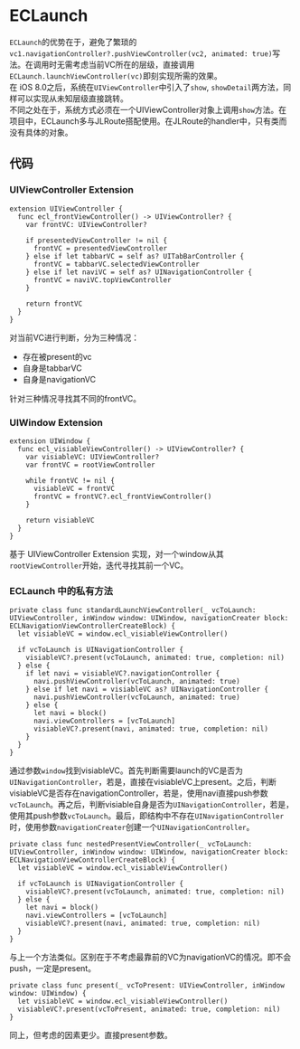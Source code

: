 # ECLaunch
`ECLaunch`的优势在于，避免了繁琐的`vc1.navigationController?.pushViewController(vc2, animated: true)`写法。在调用时无需考虑当前VC所在的层级，直接调用`ECLaunch.launchViewController(vc)`即刻实现所需的效果。  
在 iOS 8.0之后，系统在`UIViewController`中引入了`show`, `showDetail`两方法，同样可以实现从未知层级直接跳转。  
不同之处在于，系统方式必须在一个UIViewController对象上调用`show`方法。在项目中，ECLaunch多与JLRoute搭配使用。在JLRoute的handler中，只有类而没有具体的对象。

## 代码
### UIViewController Extension
	extension UIViewController {
	  func ecl_frontViewController() -> UIViewController? {
	    var frontVC: UIViewController?
	    
	    if presentedViewController != nil {
	      frontVC = presentedViewController
	    } else if let tabbarVC = self as? UITabBarController {
	      frontVC = tabbarVC.selectedViewController
	    } else if let naviVC = self as? UINavigationController {
	      frontVC = naviVC.topViewController
	    }
	    
	    return frontVC
	  }
	}
对当前VC进行判断，分为三种情况：  

- 存在被present的vc
- 自身是tabbarVC
- 自身是navigationVC

针对三种情况寻找其不同的frontVC。  

### UIWindow Extension

	extension UIWindow {
	  func ecl_visiableViewController() -> UIViewController? {
	    var visiableVC: UIViewController?
	    var frontVC = rootViewController
	    
	    while frontVC != nil {
	      visiableVC = frontVC
	      frontVC = frontVC?.ecl_frontViewController()
	    }
	    
	    return visiableVC
	  }
	}
基于 UIViewController Extension 实现，对一个window从其`rootViewController`开始，迭代寻找其前一个VC。

### ECLaunch 中的私有方法
    private class func standardLaunchViewController(_ vcToLaunch: UIViewController, inWindow window: UIWindow, navigationCreater block: ECLNavigationViewControllerCreateBlock) {
      let visiableVC = window.ecl_visiableViewController()
    
      if vcToLaunch is UINavigationController {
        visiableVC?.present(vcToLaunch, animated: true, completion: nil)
      } else {
        if let navi = visiableVC?.navigationController {
          navi.pushViewController(vcToLaunch, animated: true)
        } else if let navi = visiableVC as? UINavigationController {
          navi.pushViewController(vcToLaunch, animated: true)
        } else {
          let navi = block()
          navi.viewControllers = [vcToLaunch]
          visiableVC?.present(navi, animated: true, completion: nil)
        }
      }
    }
  
通过参数`window`找到visiableVC。首先判断需要launch的VC是否为`UINavigationController`，若是，直接在visiableVC上present。之后，判断visiableVC是否存在navigationController，若是，使用navi直接push参数`vcToLaunch`。再之后，判断visiable自身是否为`UINavigationController`，若是，使用其push参数`vcToLaunch`。最后，即结构中不存在`UINavigationController`时，使用参数`navigationCreater`创建一个`UINavigationController`。
	
	private class func nestedPresentViewController(_ vcToLaunch: UIViewController, inWindow window: UIWindow, navigationCreater block: ECLNavigationViewControllerCreateBlock) {
	  let visiableVC = window.ecl_visiableViewController()
	  
	  if vcToLaunch is UINavigationController {
	    visiableVC?.present(vcToLaunch, animated: true, completion: nil)
	  } else {
	    let navi = block()
	    navi.viewControllers = [vcToLaunch]
	    visiableVC?.present(navi, animated: true, completion: nil)
	  }
	}
	
与上一个方法类似。区别在于不考虑最靠前的VC为navigationVC的情况。即不会push，一定是present。  

	private class func present(_ vcToPresent: UIViewController, inWindow window: UIWindow) {
	  let visiableVC = window.ecl_visiableViewController()
	  visiableVC?.present(vcToPresent, animated: true, completion: nil)
	}
同上，但考虑的因素更少。直接present参数。  

